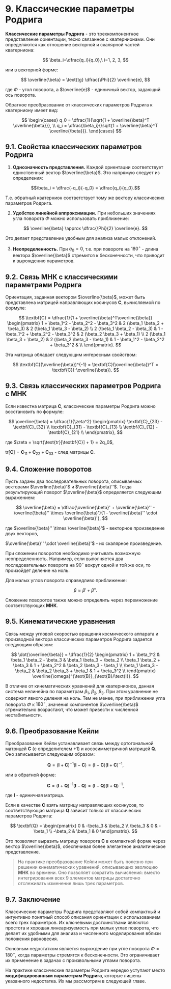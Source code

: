 
# 9. Классические параметры Родрига

**Классические параметры Родрига** - это трехкомпонентное представление ориентации, тесно связанное с кватернионами. Они определяются как отношение векторной и скалярной частей кватерниона:

$$
\beta_i=\dfrac{q_i}{q_0},\ i=1, 2, 3,
$$

или в векторной форме:

$$
\overline{\beta} = \text{tg} \dfrac{\Phi}{2} \overline{e},
$$

где $\Phi$ - угол поворота, а $\overline{e}$ - единичный вектор, задающий ось поворота.

Обратное преобразование от классических параметров Родрига к кватерниону имеет вид:

$$
\begin{cases}
q_0 = \dfrac{1}{\sqrt{1 + \overline{\beta}^T \overline{\beta}}}, \\
q_i = \dfrac{\beta_i}{\sqrt{1 + \overline{\beta}^T \overline{\beta}}}.
\end{cases}
$$

## 9.1. Свойства классических параметров Родрига

1) **Однозначность представления.** Каждой ориентации соответствует единственный вектор $\overline{\beta}$​. Это напрямую следует из определения:

$$\beta_i = \dfrac{-q_i}{-q_0} = \dfrac{q_i}{q_0}.$$
   
   Т.е. обратный кватернион соответствует тому же вектору классических параметров Родрига.
   
2) **Удобство линейной аппроксимации.** При небольших значениях угла поворота $\Phi$ можно использовать приближение:

$$
\overline{\beta} \approx \dfrac{\Phi}{2} \overline{e}.
$$

   Это делает представление удобным для анализа малых отклонений.

3) **Неопределенность.** При $q_0 = 0$, т.е. при повороте на $180^{\circ}$ - длина вектора $\overline{\beta}$ стремится к бесконечности, что приводит к вырождению параметров.

## 9.2. Связь МНК с классическими параметрами Родрига

Ориентация, заданная вектором $\overline{\beta}$​, может быть представлена матрицей направляющих косинусов $\textbf{C}$, вычисляемой по формуле:

$$
\textbf{C} = 
\dfrac{1}{1 + \overline{\beta}^T\overline{\beta}}
\begin{pmatrix}
	1 + \beta_1^2 - \beta_2^2 - \beta_3^2 & 2 (\beta_1 \beta_2 + \beta_3) & 2 (\beta_1 \beta_3 - \beta_2) \\
	2 (\beta_1 \beta_2 - \beta_3) & 1 - \beta_1^2 + \beta_2^2 - \beta_3^2 & 2 (\beta_2 \beta_3 + \beta_1) \\
	2 (\beta_1 \beta_3 + \beta_2) & 2 (\beta_2 \beta_3 - \beta_1) & 1 - \beta_1^2 - \beta_2^2 + \beta_3^2 & \\
\end{pmatrix}.
$$

Эта матрица обладает следующим интересным свойством:

$$
\textbf{C}(\overline{\beta})^{-1} = \textbf{C}(\overline{\beta})^T = \textbf{C}(-\overline{\beta}).
$$

## 9.3. Связь классических параметров Родрига с МНК

Если известна матрица $\textbf{C}$, классические параметры Родрига можно восстановить по формуле:

$$
\overline{\beta} = \dfrac{1}{\zeta^2}
\begin{pmatrix}
	\textbf{C}_{23} - \textbf{C}_{32} \\
	\textbf{C}_{31} - \textbf{C}_{13} \\
	\textbf{C}_{12} - \textbf{C}_{21} \\
\end{pmatrix},
$$

где $\zeta = \sqrt{\text{tr}[\textbf{C}] + 1} = 2q_0$,

$\text{tr}[\textbf{C}] = \textbf{C}_{11} + \textbf{C}_{22} + \textbf{C}_{33}$ - след матрицы $\textbf{C}$.

## 9.4. Сложение поворотов

Пусть заданы два последовательных поворота, описываемых векторами $\overline{\beta}'$ и $\overline{\beta}''$. Тогда результирующий поворот $\overline{\beta}$ определяется следующим выражением:

$$
\overline{\beta} = \dfrac{\overline{\beta}' + \overline{\beta}'' - \overline{\beta}'' \times \overline{\beta}'}{1 - \overline{\beta}'' \cdot \overline{\beta}'},
$$

где $\overline{\beta}'' \times \overline{\beta}'$ - векторное произведение двух векторов,

$\overline{\beta}'' \cdot \overline{\beta}'$ - их скалярное произведение.

При сложении поворотов необходимо учитывать возможную неопределенность. Например, если выполняется два последовательных поворота на $90^{\circ}$ вокруг одной и той же оси, то произойдет деление на ноль.

Для малых углов поворота справедливо приближение:

$$\beta \approx \beta' + \beta''.$$

Сложение поворотов также можно определить через перемножение соответствующих **МНК**.

## 9.5. Кинематические уравнения

Связь между угловой скоростью вращения космического аппарата и производной вектора классических параметров Родрига задается следующим образом:

$$
\dot{\overline{\beta}} = 
\dfrac{1}{2}
\begin{pmatrix}
	1 + \beta_1^2 & \beta_1 \beta_2 - \beta_3 & \beta_1 \beta_3 + \beta_2 \\
	\beta_1 \beta_2 + \beta_3 & 1 + \beta_2^2 & \beta_2 \beta_3 - \beta_1 \\
	\beta_1 \beta_3 - \beta_2 & \beta_2 \beta_3 + \beta_1 & 1 + \beta_3^2 \\
\end{pmatrix}
\overline{\omega}^{\text{B}}_{\text{B}/\text{I}}.
$$

В отличие от кинематических уравнений для кватернионов, данная система нелинейна по параметрам $\beta_1,\ \beta_2,\ \beta_3$. При этом уравнение не содержит явного деления на ноль. Тем не менее, при приближении угла поворота $\Phi$ к $180^{\circ}$, значения компонентов $\overline{\beta}$ стремительно возрастают, что может привести к численной нестабильности.

## 9.6. Преобразование Кейли

Преобразование Кейли устанавливает связь между ортогональной матрицей $\textbf{C}$ (с определителем $+1$) и кососимметричной матрицей $\textbf{Q}$. Оно записывается следующим образом:

$$
\textbf{Q} = (\textbf{I} + \textbf{C})^{-1}(\textbf{I} - \textbf{C}) = (\textbf{I} - \textbf{C})(\textbf{I} + \textbf{C})^{-1},
$$

или в обратной форме:

$$
\textbf{C} = (\textbf{I} + \textbf{Q})^{-1}(\textbf{I} - \textbf{Q}) = (\textbf{I} - \textbf{Q})(\textbf{I} + \textbf{Q})^{-1},
$$

где $\textbf{I}$ - единичная матрица.

Если в качестве $\textbf{С}$ взять матрицу направляющих косинусов, то соответствующая матрица $\textbf{Q}$ зависит только от классических параметров Родрига:

$$
\textbf{Q} = 
\begin{pmatrix}
	0 & -\beta_3 & \beta_2 \\ \beta_3 & 0 & -\beta_1 \\ -\beta_2 & \beta_1 & 0
\end{pmatrix}.
$$

Это позволяет выразить матрицу поворота $\textbf{C}$ в компактной форме через вектор $\overline{\beta}$​, обеспечивая более элегантное аналитическое представление.

>На практике преобразование Кейли может быть полезно при решении кинематических уравнений, описывающих эволюцию **МНК** во времени. Оно позволяет сократить вычисления: вместо интегрирования всех 9 элементов матрицы достаточно отслеживать изменение лишь трех параметров.

## 9.7. Заключение

Классические параметры Родрига представляют собой компактный и интуитивно понятный способ описания ориентации с использованием всего трех параметров. Их ключевыми достоинствами являются простота и хорошая линеаризуемость при малых углах поворота, что делает их удобными для анализа и численного моделирования вблизи положения равновесия.

Основным недостатком является вырождение при угле поворота $\Phi = 180^{\circ}$, когда параметры стремятся к бесконечности. Это ограничивает их применение в задачах с произвольными углами поворота.

На практике классические параметры Родрига нередко уступают место **модифицированным параметрам Родрига**, которые лишены указанного недостатка. Их мы рассмотрим в следующей главе.
